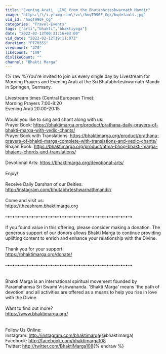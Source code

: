 ```yaml
---
title: "Evening Arati  LIVE from the Bhutabhrteshwarnath Mandir"
image: "https:\/\/i.ytimg.com\/vi\/hoqT990F_Cg\/hqdefault.jpg"
vid_id: "hoqT990F_Cg"
categories: "Travel-Events"
tags: ["arti","bhakti","bhaktiyoga"]
date: "2022-02-13T00:31:16+03:00"
vid_date: "2022-02-12T19:11:07Z"
duration: "PT7M35S"
viewcount: "470"
likeCount: "109"
dislikeCount: ""
channel: "Bhakti Marga"
---
```

{% raw %}You're invited to join us every single day by Livestream for Morning Prayers and Evening Arati at the Sri Bhutabhrteshwarnath Mandir in Springen, Germany.<br /><br />Livestream times (Central European Time):<br />Morning Prayers 7:00​-8:20​ <br />Evening Arati 20:00-20:15<br /><br />Would you like to sing and chant along with us: <br />Prayer Book: <a rel="nofollow" target="blank" href="https://bhaktimarga.org/product/prathana-daily-prayers-of-bhakti-marga-with-vedic-chants/">https://bhaktimarga.org/product/prathana-daily-prayers-of-bhakti-marga-with-vedic-chants/</a><br />Prayer Book with Translations: <a rel="nofollow" target="blank" href="https://bhaktimarga.org/product/prathana-prayers-of-bhakti-marga-complete-with-translations-and-vedic-chants/">https://bhaktimarga.org/product/prathana-prayers-of-bhakti-marga-complete-with-translations-and-vedic-chants/</a><br />Bhajan Book: <a rel="nofollow" target="blank" href="https://bhaktimarga.org/product/atma-bhog-bhakti-marga-bhajans-chords-and-translations/">https://bhaktimarga.org/product/atma-bhog-bhakti-marga-bhajans-chords-and-translations/</a><br /><br />Devotional Arts: <a rel="nofollow" target="blank" href="https://bhaktimarga.org/devotional-arts/">https://bhaktimarga.org/devotional-arts/</a><br /><br />Enjoy!<br /><br />Receive Daily Darshan of our Deities:<br /><a rel="nofollow" target="blank" href="http://instagram.com/bhutabhrteshwarnathmandir/">http://instagram.com/bhutabhrteshwarnathmandir/</a><br /><br />Come and visit us: <br /><a rel="nofollow" target="blank" href="https://theashram.bhaktimarga.org">https://theashram.bhaktimarga.org</a><br /><br />–•–•–•–•–•–•–•–•–•–•–•–•–•–•–•–•–•–•–•–•–•–•–•–•–•–•–•<br /><br />If you found value in this offering, please consider making a donation. The generous support of our donors allows Bhakti Marga to continue providing uplifting content to enrich and enhance your relationship with the Divine. <br /><br />Thank you for your support!<br /><a rel="nofollow" target="blank" href="https://bhaktimarga.org/donate/">https://bhaktimarga.org/donate/</a><br /><br />–•–•–•–•–•–•–•–•–•–•–•–•–•–•–•–•–•–•–•–•–•–•–•–•–•–•–•<br /><br /><br />Bhakti Marga is an international spiritual movement founded by Paramahamsa Sri Swami Vishwananda. 'Bhakti Marga' means 'the path of devotion' and all activities are offered as a means to help you rise in love with the Divine. <br /><br />Want to find out more? <br /><a rel="nofollow" target="blank" href="https://www.bhaktimarga.org/">https://www.bhaktimarga.org/</a><br /><br /><br />Follow Us Online:<br />Instagram: <a rel="nofollow" target="blank" href="http://instagram.com/bhaktimarga​">http://instagram.com/bhaktimarga​</a> (@bhaktimarga)<br />Facebook: <a rel="nofollow" target="blank" href="http://facebook.com/bhaktimarga108​">http://facebook.com/bhaktimarga108​</a><br />Twitter: <a rel="nofollow" target="blank" href="http://twitter.com/BhaktiMarga108">http://twitter.com/BhaktiMarga108</a>{% endraw %}
